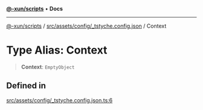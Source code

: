 [**@-xun/scripts**](../../../../../README.md) • **Docs**

***

[@-xun/scripts](../../../../../README.md) / [src/assets/config/\_tstyche.config.json](../README.md) / Context

# Type Alias: Context

> **Context**: `EmptyObject`

## Defined in

[src/assets/config/\_tstyche.config.json.ts:6](https://github.com/Xunnamius/xscripts/blob/5720c37375b8ffddbde03f8e53002853e0eeabbc/src/assets/config/_tstyche.config.json.ts#L6)
